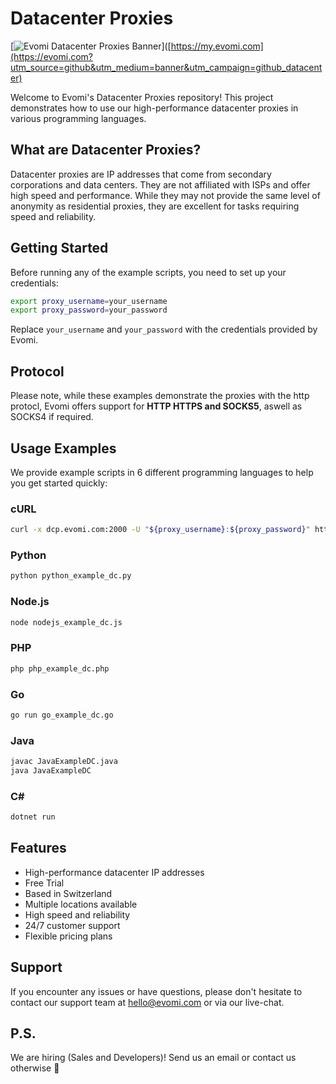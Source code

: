 # Datacenter Proxies
[![Evomi Datacenter Proxies Banner](https://my.evomi.com/images/brand/cta.png)]([https://my.evomi.com](https://evomi.com?utm_source=github&utm_medium=banner&utm_campaign=github_datacenter)

Welcome to Evomi's Datacenter Proxies repository! This project demonstrates how to use our high-performance datacenter proxies in various programming languages.

## What are Datacenter Proxies?
Datacenter proxies are IP addresses that come from secondary corporations and data centers. They are not affiliated with ISPs and offer high speed and performance. While they may not provide the same level of anonymity as residential proxies, they are excellent for tasks requiring speed and reliability.

## Getting Started
Before running any of the example scripts, you need to set up your credentials:

```bash
export proxy_username=your_username
export proxy_password=your_password
```

Replace `your_username` and `your_password` with the credentials provided by Evomi.

## Protocol
Please note, while these examples demonstrate the proxies with the http protocl, Evomi offers support for **HTTP HTTPS and SOCKS5**, aswell as SOCKS4 if required.

## Usage Examples
We provide example scripts in 6 different programming languages to help you get started quickly:

### cURL
```bash
curl -x dcp.evomi.com:2000 -U "${proxy_username}:${proxy_password}" https://ip.evomi.com/s
```

### Python
```bash
python python_example_dc.py
```

### Node.js
```bash
node nodejs_example_dc.js
```

### PHP
```bash
php php_example_dc.php
```

### Go
```bash
go run go_example_dc.go
```

### Java
```bash
javac JavaExampleDC.java
java JavaExampleDC
```

### C#
```bash
dotnet run
```

## Features
- High-performance datacenter IP addresses
- Free Trial
- Based in Switzerland
- Multiple locations available
- High speed and reliability
- 24/7 customer support
- Flexible pricing plans

## Support
If you encounter any issues or have questions, please don't hesitate to contact our support team at hello@evomi.com or via our live-chat.

## P.S.
We are hiring (Sales and Developers)! Send us an email or contact us otherwise 🤫
